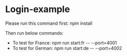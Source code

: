# Login-example

Please run this command first:
npm install

Then run below commands:
- To test for France:
npm run start:fr -- --port=4001
- To test for German:
npm run start:de -- --port=4002